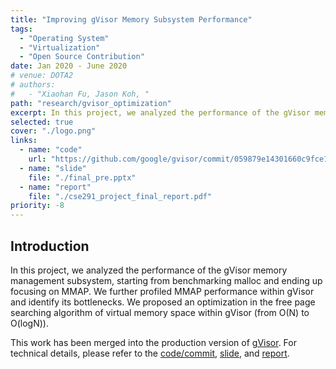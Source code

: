 ```yaml
---
title: "Improving gVisor Memory Subsystem Performance"
tags:
  - "Operating System"
  - "Virtualization"
  - "Open Source Contribution"
date: Jan 2020 - June 2020
# venue: DOTA2
# authors:
#   - "Xiaohan Fu, Jason Koh, "
path: "research/gvisor_optimization"
excerpt: In this project, we analyzed the performance of the gVisor memory management subsystem, starting from benchmarking malloc and ending up focusing on MMAP. We further profiled MMAP performance within gVisor and identified its bottlenecks. We proposed an optimization in the free page searching algorithm of virtual memory space within gVisor (from O(N) to O(logN)). This optimization patch has been merged into production. 
selected: true
cover: "./logo.png"
links:
  - name: "code"
    url: "https://github.com/google/gvisor/commit/059879e14301660c9fce1e5e59bdfaef89fc4aaf"
  - name: "slide"
    file: "./final_pre.pptx"
  - name: "report"
    file: "./cse291_project_final_report.pdf"
priority: -8
---
```


## Introduction

In this project, we analyzed the performance of the gVisor memory management subsystem, starting from benchmarking malloc and ending up focusing on MMAP. We further profiled MMAP performance within gVisor and identify its bottlenecks. We proposed an optimization in the free page searching algorithm of virtual memory space within gVisor (from O(N) to O(logN)).

This work has been merged into the production version of [gVisor](https://github.com/google/gvisor). For technical details, please refer to the [code/commit](https://github.com/google/gvisor/commit/059879e14301660c9fce1e5e59bdfaef89fc4aaf), [slide](./final_pre.pptx), and [report](./cse291_project_final_report.pdf).